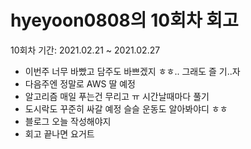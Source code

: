 # hyeyoon0808의 10회차 회고
10회차 기간: 2021.02.21 ~ 2021.02.27

- 이번주 너무 바빴고 담주도 바쁘겠지 ㅎㅎ.. 그래도 즐 기..자
- 다음주엔 정말로 AWS 딸 예정
- 알고리즘 매일 푸는건 무리고 ㅠ 시간날때마다 풀기
- 도시락도 꾸준히 싸갈 예정 슬슬 운동도 알아봐야디 ㅎㅎ
- 블로그 오늘 작성해야지
- 회고 끝나면 요거트 
